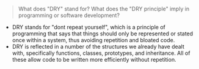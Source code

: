>What does "DRY" stand for? What does the "DRY principle" imply in programming or software development?
* DRY stands for "dont repeat yourself", which is a principle of programming that says that things should only be represented or stated once within a system, thus avoiding repetition and bloated code.
* DRY is reflected in a number of the structures we already have dealt with, specifically functions, classes, prototypes, and inheritance. All of these allow code to be written more efficiently without repetition.
